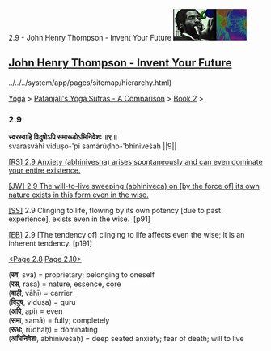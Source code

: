 2.9 - John Henry Thompson - Invent Your Future [![John Henry Thompson - Invent Your Future](../../../_/rsrc/1329567069254/config/customLogo.gif-revision=6.png)](../../../index.html)

[John Henry Thompson - Invent Your Future](../../../index.html)
---------------------------------------------------------------

../../../system/app/pages/sitemap/hierarchy.html)
    

[Yoga](../../../yoga.html)‎ > ‎[Patanjali's Yoga Sutras - A Comparison](../../patanjani.html)‎ > ‎[Book 2](../book-2.html)‎ > ‎

### 2.9

**स्वरस्वाहि विदुषोऽपि समारूढोऽभिनिवेशः ॥९॥**  
svarasvāhi viduṣo-'pi samārūḍho-'bhiniveśaḥ ||9||  
  
  
[\[RS\] 2.9 Anxiety (abhinivesha) arises spontaneously and can even dominate your entire existence.](http://www.ashtangayoga.info/philosophy/yoga-sutra-patanjali/chapter-2/item/svarasvahi-vidusho-samarudho-bhiniveshah/)  
  
[\[JW\] 2.9 The will-to-live sweeping (abhiniveca) on \[by the force of\] its own nature exists in this form even in the wise.](http://books.google.com/books?id=YzFImjtOxUwC&pg=PA117&ci=115%2C607%2C759%2C60&source=bookclip)  
  
[\[SS\]](http://www.amazon.com/Yoga-Sutras-Patanjali-Commentary-Satchidananda/dp/0932040381) 2.9 Clinging to life, flowing by its own potency \[due to past experience\], exists even in the wise.  \[p91\]  
  
[\[EB\]](http://www.amazon.com/Yoga-Sutras-Patanjali-Translation-Commentary/dp/0865477361/ref=sr_1_1?ie=UTF8&s=books&qid=1250508322&sr=1-1) 2.9 \[The tendency of\] clinging to life affects even the wise; it is an inherent tendency. \[p191\]  
  
[<Page 2.8](28.html)  [Page 2.10>](210.html)  
  
  

(**स्व**, sva) = proprietary; belonging to oneself  
(**रस**, rasa) = nature, essence, core  
(**वाही**, vāhī) = carrier  
(**विदुष**, viduṣa) = guru  
(**अपि**, api) = even  
(**समा**, samā) = fully; completely  
(**रूधः**, rūdhaḥ) = dominating  
(**अभिनिवेशः**, abhiniveśaḥ) = deep seated anxiety; fear of death; will to live

